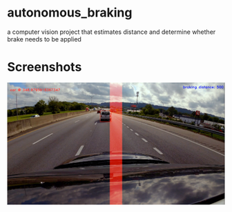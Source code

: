 # autonomous_braking
a computer vision project that estimates distance and determine whether brake needs to be applied

# Screenshots
![screenshot 1](https://github.com/s-4-m-a-n/autonomous_braking/blob/master/screenshots/Screenshot_1.png)

